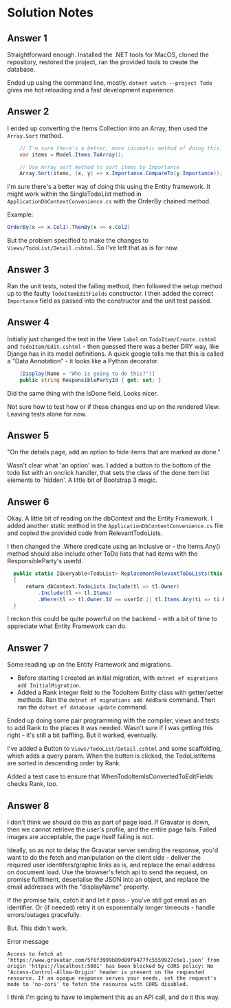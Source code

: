 # Solution Notes

## Answer 1

Straightforward enough. Installed the .NET tools for MacOS, cloned the repository, restored the project, ran the provided tools to create the database.

Ended up using the command line, mostly. `dotnet watch --project Todo` gives me hot reloading and a fast development experience.

## Answer 2

I ended up converting the Items Collection into an Array, then used the `Array.Sort` method.

```csharp
    // I'm sure there's a better, more idiomatic method of doing this. I'm not a C# dev. Yet.
    var items = Model.Items.ToArray();

    // Use Array sort method to sort items by Importance
    Array.Sort(items, (x, y) => x.Importance.CompareTo(y.Importance));
```

I'm sure there's a better way of doing this using the Entity framework. It might work within the SingleTodoList method in `ApplicationDbContextConvenience.cs` with the OrderBy chained method.

Example:

```csharp
OrderBy(x => x.Col1).ThenBy(x => x.Col2)
```

But the problem specified to make the changes to `Views/TodoList/Detail.cshtml`. So I've left that as is for now.

## Answer 3

Ran the unit tests, noted the failing method, then followed the setup method up to the faulty `TodoItemEditFields` constructor. I then added the correct `Importance` field as passed into the constructor and the unit test passed.

## Answer 4

Initially just changed the text in the View `label` on `TodoItem/Create.cshtml` and `TodoItem/Edit.cshtml` - then guessed there was a better DRY way, like Django has in its model definitions. A quick google tells me that this is called a "Data Annotation" - it looks like a Python decorator.

```csharp
    [Display(Name = "Who is going to do this?")]
    public string ResponsiblePartyId { get; set; }
```

Did the same thing with the IsDone field. Looks nicer.

Not sure how to test how or if these changes end up on the rendered View. Leaving tests alone for now.

## Answer 5

"On the details page, add an option to hide items that are marked as done."

Wasn't clear what 'an option' was. I added a button to the bottom of the todo list with an onclick handler, that sets the class of the done item list elements to 'hidden'. A little bit of Bootstrap 3 magic.

## Answer 6

Okay. A little bit of reading on the dbContext and the Entity Framework. I added another static method in the `ApplicationDbContextConvenience.cs` file and copied the provided code from RelevantTodoLists.

I then changed the .Where predicate using an inclusive or - the Items.Any() method should also include other ToDo lists that had items with the ResponsibleParty's userId.

```csharp
  public static IQueryable<TodoList> ReplacementRelevantToDoLists(this ApplicationDbContext dbContext, string userId)
  {
      return dbContext.TodoLists.Include(tl => tl.Owner)
          .Include(tl => tl.Items)
          .Where(tl => tl.Owner.Id == userId || tl.Items.Any(ti => ti.ResponsibleParty.Id == userId));
  }
```

I reckon this could be quite powerful on the backend - with a bit of time to appreciate what Entity Framework can do.

## Answer 7

Some reading up on the Entity Framework and migrations.

- Before starting I created an initial migration, with `dotnet ef migrations add InitialMigration`.
- Added a Rank integer field to the TodoItem Entity class with getter/setter methods. Ran the `dotnet ef migrations add AddRank` command. Then ran the `dotnet ef database update` command.

Ended up doing some pair programming with the compiler, views and tests to add Rank to the places it was needed. Wasn't sure if I was getting this right - it's still a bit baffling. But it worked, eventually.

I've added a Button to `Views/TodoList/Detail.cshtml` and some scaffolding, which adds a query param. When the button is clicked, the TodoListItems are sorted in descending order by Rank.

Added a test case to ensure that WhenTodoItemIsConvertedToEditFields checks Rank, too.

## Answer 8

I don't think we should do this as part of page load. If Gravatar is down, then we cannot retrieve the user's profile, and the entire page fails. Failed images are acceptable, the page itself failing is not.

Ideally, so as not to delay the Gravatar server sending the response, you'd want to do the fetch and manipulation on the client side - deliver the required user identifers/graphic links as is, and replace the email address on document load. Use the browser's fetch api to send the request, on promise fulfilment, deserialise the JSON into an object, and replace the email addresses with the "displayName" property.

If the promise fails, catch it and let it pass - you've still got email as an identifier. Or (if needed) retry it on exponentially longer timeouts - handle errors/outages gracefully.

But. This didn't work.

Error message

```
Access to fetch at 'https://www.gravatar.com/5f6f3999b09d89f9477fc5559927c6e1.json' from origin 'https://localhost:5001' has been blocked by CORS policy: No 'Access-Control-Allow-Origin' header is present on the requested resource. If an opaque response serves your needs, set the request's mode to 'no-cors' to fetch the resource with CORS disabled.
```

I think I'm going to have to implement this as an API call, and do it this way.
